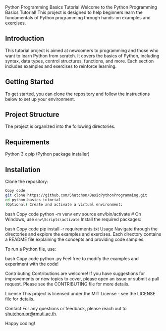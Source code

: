 Python Programming Basics Tutorial
Welcome to the Python Programming Basics Tutorial! This project is designed to help beginners learn the fundamentals of Python programming through hands-on examples and exercises.



## Introduction ##
This tutorial project is aimed at newcomers to programming and those who want to learn Python from scratch. It covers the basics of Python, including syntax, data types, control structures, functions, and more. Each section includes examples and exercises to reinforce learning.

## Getting Started ##
To get started, you can clone the repository and follow the instructions below to set up your environment.

## Project Structure ##
The project is organized into the following directories.


## Requirements ##
Python 3.x
pip (Python package installer)

## Installation ##
Clone the repository:

```bash
Copy code
git clone https://github.com/Shutchon/BasicPythonProgramming.git
cd python-basics-tutorial
(Optional) Create and activate a virtual environment:
```
bash
Copy code
python -m venv env
source env/bin/activate  # On Windows, use `env\Scripts\activate`
Install the required packages:

bash
Copy code
pip install -r requirements.txt
Usage
Navigate through the directories and explore the examples and exercises. Each directory contains a README file explaining the concepts and providing code samples.

To run a Python file, use:

bash
Copy code
python <filename>.py
Feel free to modify the examples and experiment with the code!

Contributing
Contributions are welcome! If you have suggestions for improvements or new topics to cover, please open an issue or submit a pull request. Please see the CONTRIBUTING file for more details.

License
This project is licensed under the MIT License - see the LICENSE file for details.

Contact
For any questions or feedback, please reach out to shutchon.pr@rmuti.ac.th.

Happy coding!
